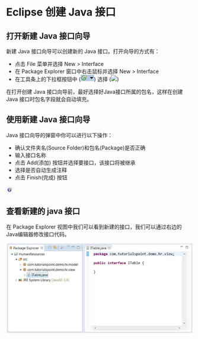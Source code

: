 
# Eclipse 创建 Java 接口

## 打开新建 Java 接口向导

新建 Java 接口向导可以创建新的 Java 接口。打开向导的方式有：

*   点击 File 菜单并选择 New &gt; Interface
*   在 Package Explorer 窗口中右击鼠标并选择 New &gt; Interface
*   在工具条上的下拉框按钮中 (![new_java_interface_class_btn](../img/new_java_interface_class_btn.jpg)) 选择 (![](//www.tutorialspoint.com/eclipse/images/new_java_interface_btn.jpg))

在打开创建 Java 接口向导前，最好选择好Java接口所属的包名，这样在创建 Java 接口时包名字段就会自动填充。

## 使用新建 Java 接口向导

Java 接口向导的弹窗中你可以进行以下操作：

*   确认文件夹名(Source Folder)和包名(Package)是否正确
*   输入接口名称
*   点击 Add(添加) 按钮并选择要接口，该接口将被继承
*   选择是否自动生成注释
*   点击 Finish(完成) 按钮

![new_java_interface_btn](../img/new_java_interface_btn.jpg)

## 查看新建的 java 接口

在 Package Explorer 视图中我们可以看到新建的接口，我们可以通过右边的Java编辑器修改接口代码。

![new_java_interface_pe](../img/new_java_interface_pe.jpg)  

